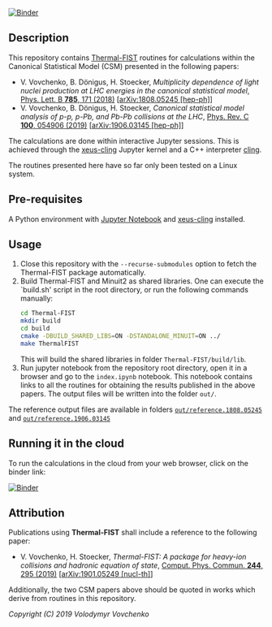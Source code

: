 [![Binder](https://mybinder.org/badge_logo.svg)](https://mybinder.org/v2/gh/vlvovch/CSM/master?filepath=index.ipynb)

## Description

This repository contains [Thermal-FIST](https://github.com/vlvovch/Thermal-FIST) routines for calculations within the Canonical Statistical Model (CSM) presented in the following papers:
- V. Vovchenko, B. Dönigus, H. Stoecker, *Multiplicity dependence of light nuclei production at LHC energies in the canonical statistical model*, [Phys. Lett. B **785**, 171 (2018)](https://doi.org/10.1016/j.physletb.2018.08.041) [[arXiv:1808.05245 [hep-ph]](https://arxiv.org/abs/1808.05245)]
- V. Vovchenko, B. Dönigus, H. Stoecker, *Canonical statistical model analysis of p-p, p-Pb, and Pb-Pb collisions at the LHC*, [Phys. Rev. C **100**, 054906 (2019)](https://doi.org/10.1103/PhysRevC.100.054906) [[arXiv:1906.03145 [hep-ph]](https://arxiv.org/abs/1906.03145)]

The calculations are done within interactive Jupyter sessions.
This is achieved through the [xeus-cling](https://github.com/QuantStack/xeus-cling) Jupyter kernel and a C++ interpreter [cling](https://github.com/root-project/cling).

The routines presented here have so far only been tested on a Linux system.


## Pre-requisites

A Python environment with [Jupyter Notebook](https://jupyter.org/) and [xeus-cling](https://github.com/QuantStack/xeus-cling) installed.

## Usage

1. Close this repository with the `--recurse-submodules` option to fetch the Thermal-FIST package automatically.
2. Build Thermal-FIST and Minuit2 as shared libraries. One can execute the `build.sh' script in the root directory, or run the following commands manually:
    ```bash
    cd Thermal-FIST
    mkdir build
    cd build
    cmake -DBUILD_SHARED_LIBS=ON -DSTANDALONE_MINUIT=ON ../
    make ThermalFIST
    ```
    This will build the shared libraries in folder `Thermal-FIST/build/lib`.
 3. Run jupyter notebook from the repository root directory, open it in a browser and go to the `index.ipynb` notebook. This notebook contains links to all the routines for obtaining the results published in the above papers. The output files will be written into the folder `out/`.

The reference output files are available in folders [`out/reference.1808.05245`](out/reference.1808.05245) and [`out/reference.1906.03145`](out/reference.1906.03145)

## Running it in the cloud

To run the calculations in the cloud from your web browser, click on the binder
link:

[![Binder](https://mybinder.org/static/logo.svg)](https://mybinder.org/v2/gh/vlvovch/CSM/master?filepath=index.ipynb)

## Attribution
Publications using **Thermal-FIST** shall include a reference to the following paper:

- V. Vovchenko, H. Stoecker, *Thermal-FIST: A package for heavy-ion collisions and hadronic equation of state*, [Comput. Phys. Commun. **244**, 295 (2019)](https://doi.org/10.1016/j.cpc.2019.06.024) [[arXiv:1901.05249 [nucl-th]](https://arxiv.org/abs/1901.05249)]

Additionally, the two CSM papers above should be quoted in works which derive from routines in this repository.

*Copyright (C) 2019 Volodymyr Vovchenko*
